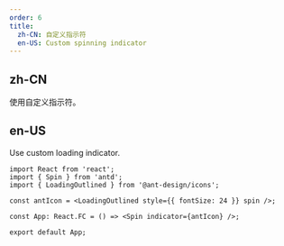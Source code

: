 ```yaml
---
order: 6
title:
  zh-CN: 自定义指示符
  en-US: Custom spinning indicator
---
```


## zh-CN

使用自定义指示符。

## en-US

Use custom loading indicator.

```tsx
import React from 'react';
import { Spin } from 'antd';
import { LoadingOutlined } from '@ant-design/icons';

const antIcon = <LoadingOutlined style={{ fontSize: 24 }} spin />;

const App: React.FC = () => <Spin indicator={antIcon} />;

export default App;
```
